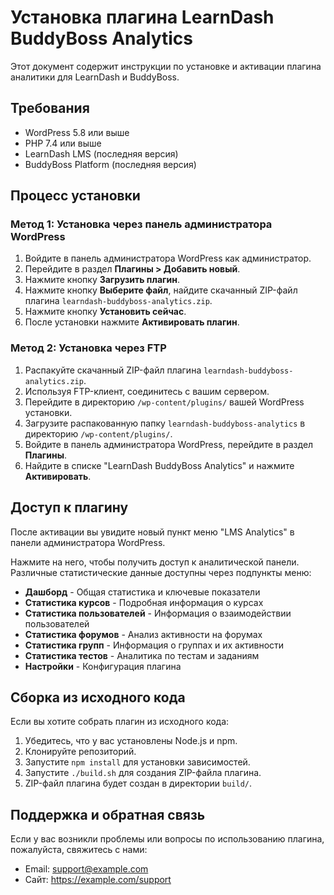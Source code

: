 # Установка плагина LearnDash BuddyBoss Analytics

Этот документ содержит инструкции по установке и активации плагина аналитики для LearnDash и BuddyBoss.

## Требования

- WordPress 5.8 или выше
- PHP 7.4 или выше
- LearnDash LMS (последняя версия)
- BuddyBoss Platform (последняя версия)

## Процесс установки

### Метод 1: Установка через панель администратора WordPress

1. Войдите в панель администратора WordPress как администратор.
2. Перейдите в раздел **Плагины > Добавить новый**.
3. Нажмите кнопку **Загрузить плагин**.
4. Нажмите кнопку **Выберите файл**, найдите скачанный ZIP-файл плагина `learndash-buddyboss-analytics.zip`.
5. Нажмите кнопку **Установить сейчас**.
6. После установки нажмите **Активировать плагин**.

### Метод 2: Установка через FTP

1. Распакуйте скачанный ZIP-файл плагина `learndash-buddyboss-analytics.zip`.
2. Используя FTP-клиент, соединитесь с вашим сервером.
3. Перейдите в директорию `/wp-content/plugins/` вашей WordPress установки.
4. Загрузите распакованную папку `learndash-buddyboss-analytics` в директорию `/wp-content/plugins/`.
5. Войдите в панель администратора WordPress, перейдите в раздел **Плагины**.
6. Найдите в списке "LearnDash BuddyBoss Analytics" и нажмите **Активировать**.

## Доступ к плагину

После активации вы увидите новый пункт меню "LMS Analytics" в панели администратора WordPress.

Нажмите на него, чтобы получить доступ к аналитической панели. Различные статистические данные доступны через подпункты меню:

- **Дашборд** - Общая статистика и ключевые показатели
- **Статистика курсов** - Подробная информация о курсах
- **Статистика пользователей** - Информация о взаимодействии пользователей
- **Статистика форумов** - Анализ активности на форумах
- **Статистика групп** - Информация о группах и их активности
- **Статистика тестов** - Аналитика по тестам и заданиям
- **Настройки** - Конфигурация плагина

## Сборка из исходного кода

Если вы хотите собрать плагин из исходного кода:

1. Убедитесь, что у вас установлены Node.js и npm.
2. Клонируйте репозиторий.
3. Запустите `npm install` для установки зависимостей.
4. Запустите `./build.sh` для создания ZIP-файла плагина.
5. ZIP-файл плагина будет создан в директории `build/`.

## Поддержка и обратная связь

Если у вас возникли проблемы или вопросы по использованию плагина, пожалуйста, свяжитесь с нами:

- Email: support@example.com
- Сайт: https://example.com/support